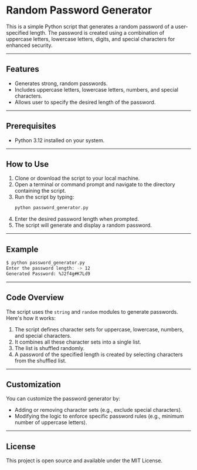 # Random Password Generator

This is a simple Python script that generates a random password of a user-specified length. The password is created using a combination of uppercase letters, lowercase letters, digits, and special characters for enhanced security.

---

## Features
- Generates strong, random passwords.
- Includes uppercase letters, lowercase letters, numbers, and special characters.
- Allows user to specify the desired length of the password.

---

## Prerequisites
- Python 3.12 installed on your system.

---

## How to Use
1. Clone or download the script to your local machine.
2. Open a terminal or command prompt and navigate to the directory containing the script.
3. Run the script by typing:
   ```bash
   python password_generator.py
   ```
4. Enter the desired password length when prompted.
5. The script will generate and display a random password.

---

## Example
```bash
$ python password_generator.py
Enter the password length: -> 12
Generated Password: %J2f4g#K7Ld9
```

---

## Code Overview
The script uses the `string` and `random` modules to generate passwords. Here's how it works:
1. The script defines character sets for uppercase, lowercase, numbers, and special characters.
2. It combines all these character sets into a single list.
3. The list is shuffled randomly.
4. A password of the specified length is created by selecting characters from the shuffled list.

---

## Customization
You can customize the password generator by:
- Adding or removing character sets (e.g., exclude special characters).
- Modifying the logic to enforce specific password rules (e.g., minimum number of uppercase letters).

---

## License
This project is open source and available under the MIT License.
